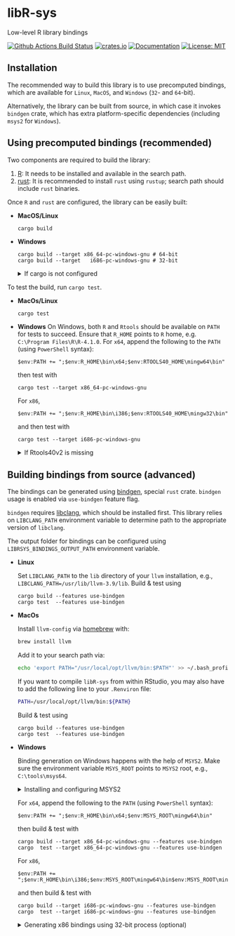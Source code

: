 # libR-sys

Low-level R library bindings

[![Github Actions Build Status](https://github.com/extendr/libR-sys/workflows/Tests/badge.svg)](https://github.com/extendr/libR-sys/actions)
[![crates.io](http://meritbadge.herokuapp.com/libR-sys)](https://crates.io/crates/libR-sys)
[![Documentation](https://docs.rs/libR-sys/badge.svg)](https://docs.rs/libR-sys)
[![License: MIT](https://img.shields.io/badge/License-MIT-yellow.svg)](https://opensource.org/licenses/MIT)

## Installation

The recommended way to build this library is to use precomputed bindings, which are available for `Linux`, `MacOS`, and `Windows` (`32`- and `64`-bit).

Alternatively, the library can be built from source, in which case it invokes `bindgen` crate, which has extra platform-specific dependencies (including `msys2` for `Windows`).


## Using precomputed bindings (recommended)

Two components are required to build the library:
1. [R](https://cran.r-project.org/): It needs to be installed and available in the search path.
2. [rust](https://www.rust-lang.org/learn/get-started): It is recommended to install `rust` using `rustup`; search path should include `rust` binaries.

Once `R` and `rust` are configured, the library can be easily built:
- **MacOS/Linux**
  ```Shell
  cargo build
  ```

- **Windows**
  
  ```Shell
  cargo build --target x86_64-pc-windows-gnu # 64-bit
  cargo build --target   i686-pc-windows-gnu # 32-bit
  ```

  
  <details>
    <summary>If cargo is not configured</summary>

    When building for `Windows`, the default host should be `stable-msvc` and special `rust` targets should be added for compatibility with `R`:
    ```Shell
    rustup default stable-msvc
    rustup target add x86_64-pc-windows-gnu  # 64-bit
    rustup target add   i686-pc-windows-gnu  # 32-bit
    ```

    `stable-msvc` toolchain requires VS Build Tools. They are usually available on the systems with an installation of Visual Studio.
    Build tools can be obtained using an online [installer](https://visualstudio.microsoft.com/downloads/#build-tools-for-visual-studio-2019) (see also [these examples](https://docs.microsoft.com/en-us/visualstudio/install/command-line-parameter-examples?view=vs-2019)) or using `chocolatey`.
    Required workflow components are:
    - Microsoft.VisualStudio.Component.VC.CoreBuildTools 
    - Microsoft.VisualStudio.Component.VC.Tools.x86.x64 
    - Microsoft.VisualStudio.Component.Windows10SDK.19041 (the latest version of the SDK available at the moment of writing this readme)

    If there is an installation of VS (or Build Tools) on the system, launch `Visual Studio Installer` and ensure that either three required workflows are installed as individual components, or the whole `Desktop Development with C++` workflow pack is installed.

    If neither VS Build Tools nor Visual Studio itself are installed, all the necessary workflows can be easily obtained with the help of `chocolatey`:
    ```Shell
    choco install visualstudio2019buildtools -y 
    choco install visualstudio2019-workload-vctools -y -f --package-parameters "--no-includeRecommended --add Microsoft.VisualStudio.Component.VC.CoreBuildTools --add Microsoft.VisualStudio.Component.VC.Tools.x86.x64 --add Microsoft.VisualStudio.Component.Windows10SDK.19041"  
    ```
  </details>
 





To test the build, run `cargo test`.


- **MacOs/Linux**
  ```bash
  cargo test
  ```
- **Windows**
  On Windows, both `R` and `Rtools` should be available on `PATH` for tests to succeed. Ensure that `R_HOME` points to `R` home, e.g. `C:\Program Files\R\R-4.1.0`. 
  For `x64`, append the following to the `PATH` (using `PowerShell` syntax):
  ```pwsh
  $env:PATH += ";$env:R_HOME\bin\x64;$env:RTOOLS40_HOME\mingw64\bin"
  ```
  then test with 
  ```pwsh
  cargo test --target x86_64-pc-windows-gnu
  ```

  For `x86`, 
  ```pwsh
  $env:PATH += ";$env:R_HOME\bin\i386;$env:RTOOLS40_HOME\mingw32\bin"
  ```
  and then test with 
  ```pwsh
  cargo test --target i686-pc-windows-gnu
  ```
  <details>
    <summary>If Rtools40v2 is missing</summary>

    Rtools can be downloaded from [here](https://cran.r-project.org/bin/windows/Rtools/). Alternatively, `Rtools` can be installed using `chocolatey`
    
    ```Shell
    choco install rtools -y
    ```

    Verify that the environment variable `RTOOLS40_HOME` is set up to point to the `Rtools` root.
  </details>

## Building bindings from source (advanced)

The bindings can be generated using [bindgen](https://github.com/rust-lang/rust-bindgen), special `rust` crate. 
`bindgen` usage is enabled via `use-bindgen` feature flag.

`bindgen` requires [libclang](https://clang.llvm.org/docs/Tooling.html), which should be installed first. 
This library relies on `LIBCLANG_PATH` environment variable to determine path to the appropriate version of `libclang`.

The output folder for bindings can be configured using `LIBRSYS_BINDINGS_OUTPUT_PATH` environment variable.

- **Linux**

  Set `LIBCLANG_PATH` to the `lib` directory of your `llvm` installation, e.g.,
  `LIBCLANG_PATH=/usr/lib/llvm-3.9/lib`. Build & test using

  ```shell
  cargo build --features use-bindgen
  cargo test  --features use-bindgen 
  ```

- **MacOs**

  Install `llvm-config` via [homebrew](https://brew.sh/) with:

  ```bash
  brew install llvm
  ```

  Add it to your search path via:

  ```bash
  echo 'export PATH="/usr/local/opt/llvm/bin:$PATH"' >> ~/.bash_profile
  ```

  If you want to compile `libR-sys` from within RStudio, you may also have to add the following line to your `.Renviron` file:

  ```bash
  PATH=/usr/local/opt/llvm/bin:${PATH}
  ```
  Build & test using
   ```shell
  cargo build --features use-bindgen
  cargo test  --features use-bindgen 
  ```
- **Windows**
  
  Binding generation on Windows happens with the help of `MSYS2`.
  Make sure the environment variable `MSYS_ROOT` points to `MSYS2` root, e.g., `C:\tools\msys64`.

  <details>
    <summary>Installing and configuring MSYS2</summary>

    Install `MSYS2`. Here is an example using  `chocolatey`:
    ```Shell
    choco install msys2 -y
    ```
    Set up `MSYS_ROOT` environment variable.
    Install `clang` and `mingw`-toolchains (assuming `PowerShell` syntax)

    ```pwsh
    &"$env:MSYS_ROOT\usr\bin\bash" -l -c "pacman -S --noconfirm mingw-w64-x86_64-clang mingw-w64-x86_64-toolchain"      # 64-bit
    &"$env:MSYS_ROOT\usr\bin\bash" -l -c "pacman -S --noconfirm mingw32/mingw-w64-i686-clang mingw-w64-i686-toolchain"  # 32-bit
    ```
    
  </details>

  For `x64`, append the following to the `PATH` (using `PowerShell` syntax):
  ```pwsh
  $env:PATH += ";$env:R_HOME\bin\x64;$env:MSYS_ROOT\mingw64\bin"
  ```
  then build & test with 
  ```pwsh
  cargo build --target x86_64-pc-windows-gnu --features use-bindgen
  cargo  test --target x86_64-pc-windows-gnu --features use-bindgen
  ```

  For `x86`, 
  ```pwsh
  $env:PATH += ";$env:R_HOME\bin\i386;$env:MSYS_ROOT\mingw64\bin$env:MSYS_ROOT\mingw32\bin"
  ```
  and then build & test with 
  ```pwsh
  cargo build --target i686-pc-windows-gnu --features use-bindgen
  cargo  test --target i686-pc-windows-gnu --features use-bindgen
  ```

  <details>
  <summary>Generating x86 bindings using 32-bit process (optional)</summary>

  Add 32-bit `Rust` toolchain and configure target:

  ```pwsh
  rustup toolchain install stable-i686-pc-windows-msvc
  rustup target add i686-pc-windows-gnu --toolchain stable-i686-pc-windows-msvc
  ```
  Configure environment variables:
  ```pwsh
  $env:PATH += ";$env:R_HOME\bin\i386;$env:MSYS_ROOT\mingw32\bin"
  ```

  Build & test using specific toolchain
  ```pwsh
  cargo +stable-i686-pc-windows-msvc build --target i686-pc-windows-gnu --features use-bindgen
  cargo +stable-i686-pc-windows-msvc  test --target i686-pc-windows-gnu --features use-bindgen
  ```
  </details>
